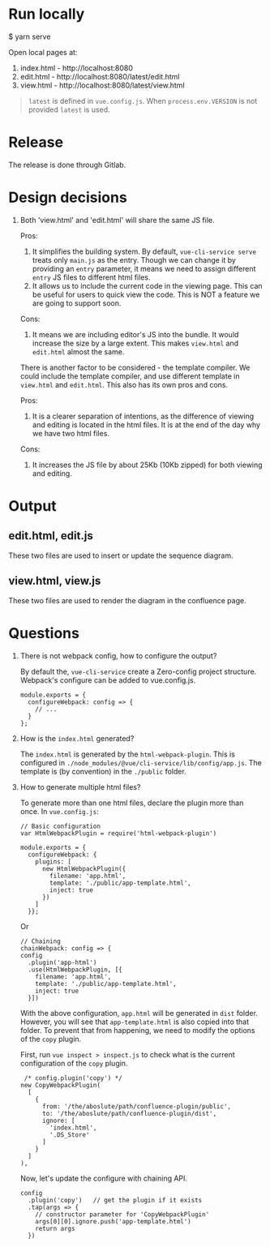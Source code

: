 # Run locally
$ yarn serve

Open local pages at:
1. index.html - http://localhost:8080
1. edit.html - http://localhost:8080/latest/edit.html
1. view.html - http://localhost:8080/latest/view.html

> `latest` is defined in `vue.config.js`. When `process.env.VERSION` is not provided
`latest` is used.

# Release
The release is done through Gitlab.

# Design decisions

1. Both 'view.html' and 'edit.html' will share the same JS file.

    Pros:
    1. It simplifies the building system. By default, 
    `vue-cli-service serve` treats only `main.js` as the entry.
    Though we can change it by providing an `entry` parameter, 
    it means we need to assign different `entry` JS files to
    different html files.
    2. It allows us to include the current code in the viewing 
    page. This can be useful for users to quick view the code.
    This is NOT a feature we are going to support soon.
    
    Cons:
    1. It means we are including editor's JS into the bundle. It
    would increase the size by a large extent. This makes `view.html`
    and `edit.html` almost the same.
    
    There is another factor to be considered - the template compiler.
    We could include the template compiler, and use different template
    in `view.html` and `edit.html`. This also has its own pros and cons.
    
    Pros:
    1. It is a clearer separation of intentions, as the difference of 
    viewing and editing is located in the html files. It is at the end
    of the day why we have two html files.
    
    Cons:
    1. It increases the JS file by about 25Kb (10Kb zipped) for both
    viewing and editing.

# Output
## edit.html, edit.js
These two files are used to insert or update the sequence diagram. 
  
## view.html, view.js
These two files are used to render the diagram in the confluence page.

# Questions

1. There is not webpack config, how to configure the output?
    
    By default the, `vue-cli-service` create a Zero-config project structure. 
    Webpack's configure can be added to vue.config.js.
    ````
    module.exports = {
      configureWebpack: config => {
        // ...
      }
    };
    ````
2. How is the `index.html` generated?

    The `index.html` is generated by the `html-webpack-plugin`. This is
    configured in `./node_modules/@vue/cli-service/lib/config/app.js`.
    The template is (by convention) in the `./public` folder.
    
3. How to generate multiple html files?

    To generate more than one html files, declare the plugin more than once.
    In `vue.config.js`:
    ````
    // Basic configuration
    var HtmlWebpackPlugin = require('html-webpack-plugin')
    
    module.exports = {
      configureWebpack: {
        plugins: [
          new HtmlWebpackPlugin({
            filename: 'app.html',
            template: './public/app-template.html',
            inject: true
          })
        ]
      }};
    ````
    Or
    ````
    // Chaining
    chainWebpack: config => {
    config
      .plugin('app-html')
      .use(HtmlWebpackPlugin, [{
        filename: 'app.html',
        template: './public/app-template.html',
        inject: true
      }])
    ````
    With the above configuration, `app.html` will be generated in `dist` folder. However, you
    will see that `app-template.html` is also copied into that folder. To prevent that from
    happening, we need to modify the options of the `copy` plugin.
    
    First, run `vue inspect > inspect.js` to check what is the current configuration of the 
    `copy` plugin.
    ````
     /* config.plugin('copy') */
    new CopyWebpackPlugin(
      [
        {
          from: '/the/aboslute/path/confluence-plugin/public',
          to: '/the/aboslute/path/confluence-plugin/dist',
          ignore: [
            'index.html',
            '.DS_Store'
          ]
        }
      ]
    ),
    ````
    Now, let's update the configure with chaining API.
    ````
    config
      .plugin('copy')   // get the plugin if it exists
      .tap(args => {
        // constructor parameter for 'CopyWebpackPlugin'
        args[0][0].ignore.push('app-template.html')
        return args
      })
    ````